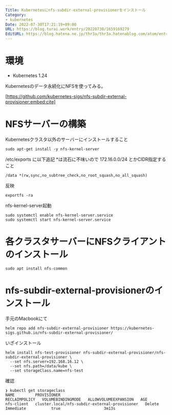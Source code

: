 ```yaml
---
Title: Kubernetesにnfs-subdir-external-provisionerをインストール
Category:
- kubernetes
Date: 2022-07-30T17:21:19+09:00
URL: https://blog.turai.work/entry/20220730/1659169279
EditURL: https://blog.hatena.ne.jp/thr3a/thr3a.hatenablog.com/atom/entry/4207112889904234764
---
```


# 環境

- Kubernetes 1.24

Kubernetesのデータ永続化にNFSを使ってみる。

[https://github.com/kubernetes-sigs/nfs-subdir-external-provisioner:embed:cite]

# NFSサーバーの構築

Kubernetesクラスタ以外のサーバーにインストールすること

```
sudo apt-get install -y nfs-kernel-server
```

/etc/exports に以下追記 *は流石に不味いので 172.16.0.0/24 とかCIDR指定すること

```
/data *(rw,sync,no_subtree_check,no_root_squash,no_all_squash)
```

反映

```
exportfs -ra
```

nfs-kernel-server起動

```
sudo systemctl enable nfs-kernel-server.service
sudo systemctl start nfs-kernel-server.service
```

# 各クラスタサーバーにNFSクライアントのインストール

```
sudo apt install nfs-common
```

# nfs-subdir-external-provisionerのインストール

手元のMacbookにて

```
helm repo add nfs-subdir-external-provisioner https://kubernetes-sigs.github.io/nfs-subdir-external-provisioner/
```

いざインストール

```
helm install nfs-test-provisioner nfs-subdir-external-provisioner/nfs-subdir-external-provisioner \
  --set nfs.server=192.168.16.12 \
  --set nfs.path=/data/kube \
  --set storageClass.name=nfs-test
```

確認

```
❯ kubectl get storageclass
NAME         PROVISIONER                                     RECLAIMPOLICY   VOLUMEBINDINGMODE   ALLOWVOLUMEEXPANSION   AGE
nfs-client   cluster.local/nfs-subdir-external-provisioner   Delete          Immediate           true                   3m13s
```
